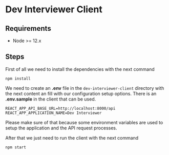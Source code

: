 # Dev Interviewer Client

## Requirements

- Node >= 12.x

## Steps

First of all we need to install the dependencies with the next command

```
npm install
```

We need to create an **.env** file in the `dev-interviewer-client` directory with the next content an fill with our configuration setup options. There is an **.env.sample** in the client that can be used.

```
REACT_APP_API_BASE_URL=http://localhost:8000/api
REACT_APP_APPLICATION_NAME=Dev Interviewer
```

Please make sure of that because some environment variables are used to setup the application and the API request processes.

After that we just need to run the client with the next command

```
npm start
```